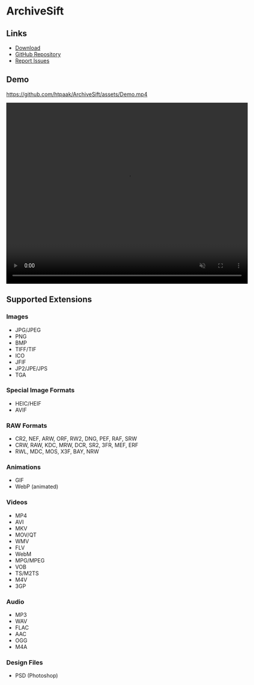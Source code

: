 # ArchiveSift

## Links

- [Download](https://github.com/htpaak/ArchiveSift/releases/tag/v1.0.0)
- [GitHub Repository](https://github.com/htpaak/ArchiveSift)
- [Report Issues](https://github.com/htpaak/ArchiveSift/issues)

## Demo

https://github.com/htpaak/ArchiveSift/assets/Demo.mp4

<video src="assets/Demo.mp4" controls="controls" muted="muted" width="640" height="480">
</video>

## Supported Extensions

### Images

- JPG/JPEG
- PNG
- BMP
- TIFF/TIF
- ICO
- JFIF
- JP2/JPE/JPS
- TGA

### Special Image Formats

- HEIC/HEIF
- AVIF

### RAW Formats

- CR2, NEF, ARW, ORF, RW2, DNG, PEF, RAF, SRW
- CRW, RAW, KDC, MRW, DCR, SR2, 3FR, MEF, ERF
- RWL, MDC, MOS, X3F, BAY, NRW

### Animations

- GIF
- WebP (animated)

### Videos

- MP4
- AVI
- MKV
- MOV/QT
- WMV
- FLV
- WebM
- MPG/MPEG
- VOB
- TS/M2TS
- M4V
- 3GP

### Audio

- MP3
- WAV
- FLAC
- AAC
- OGG
- M4A

### Design Files

- PSD (Photoshop)
